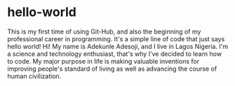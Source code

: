 # hello-world
This is my first time of using Git-Hub, and also the beginning of my professional career in programming. It's a simple line of code that just says hello world!
Hi! My name is Adekunle Adesoji, and I live in Lagos Nigeria. I'm a science and technology enthusiast, that's why I've decided to learn how to code. My major purpose in life is making valuable inventions for improving people's standard of living as well as advancing the course of human civilization.
